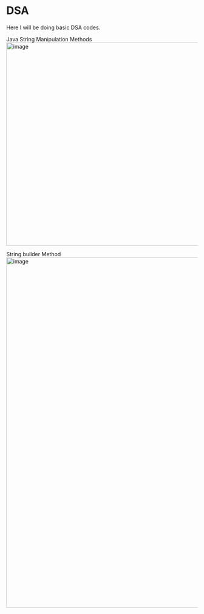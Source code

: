 # DSA
Here I will be doing basic DSA codes.

Java String Manipulation Methods
<img width="534" alt="image" src="https://github.com/kanishthaaaa/DSA/assets/108674401/4fa4be0e-f711-419e-93bb-2f7dc262ded9">

String builder Method
<img width="921" alt="image" src="https://github.com/kanishthaaaa/DSA/assets/108674401/f5854899-1190-480f-95d3-1b738f324622">

